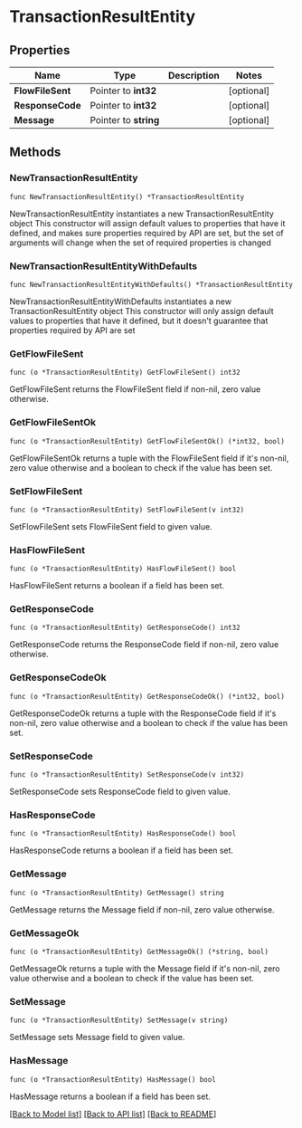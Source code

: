 # TransactionResultEntity

## Properties

Name | Type | Description | Notes
------------ | ------------- | ------------- | -------------
**FlowFileSent** | Pointer to **int32** |  | [optional] 
**ResponseCode** | Pointer to **int32** |  | [optional] 
**Message** | Pointer to **string** |  | [optional] 

## Methods

### NewTransactionResultEntity

`func NewTransactionResultEntity() *TransactionResultEntity`

NewTransactionResultEntity instantiates a new TransactionResultEntity object
This constructor will assign default values to properties that have it defined,
and makes sure properties required by API are set, but the set of arguments
will change when the set of required properties is changed

### NewTransactionResultEntityWithDefaults

`func NewTransactionResultEntityWithDefaults() *TransactionResultEntity`

NewTransactionResultEntityWithDefaults instantiates a new TransactionResultEntity object
This constructor will only assign default values to properties that have it defined,
but it doesn't guarantee that properties required by API are set

### GetFlowFileSent

`func (o *TransactionResultEntity) GetFlowFileSent() int32`

GetFlowFileSent returns the FlowFileSent field if non-nil, zero value otherwise.

### GetFlowFileSentOk

`func (o *TransactionResultEntity) GetFlowFileSentOk() (*int32, bool)`

GetFlowFileSentOk returns a tuple with the FlowFileSent field if it's non-nil, zero value otherwise
and a boolean to check if the value has been set.

### SetFlowFileSent

`func (o *TransactionResultEntity) SetFlowFileSent(v int32)`

SetFlowFileSent sets FlowFileSent field to given value.

### HasFlowFileSent

`func (o *TransactionResultEntity) HasFlowFileSent() bool`

HasFlowFileSent returns a boolean if a field has been set.

### GetResponseCode

`func (o *TransactionResultEntity) GetResponseCode() int32`

GetResponseCode returns the ResponseCode field if non-nil, zero value otherwise.

### GetResponseCodeOk

`func (o *TransactionResultEntity) GetResponseCodeOk() (*int32, bool)`

GetResponseCodeOk returns a tuple with the ResponseCode field if it's non-nil, zero value otherwise
and a boolean to check if the value has been set.

### SetResponseCode

`func (o *TransactionResultEntity) SetResponseCode(v int32)`

SetResponseCode sets ResponseCode field to given value.

### HasResponseCode

`func (o *TransactionResultEntity) HasResponseCode() bool`

HasResponseCode returns a boolean if a field has been set.

### GetMessage

`func (o *TransactionResultEntity) GetMessage() string`

GetMessage returns the Message field if non-nil, zero value otherwise.

### GetMessageOk

`func (o *TransactionResultEntity) GetMessageOk() (*string, bool)`

GetMessageOk returns a tuple with the Message field if it's non-nil, zero value otherwise
and a boolean to check if the value has been set.

### SetMessage

`func (o *TransactionResultEntity) SetMessage(v string)`

SetMessage sets Message field to given value.

### HasMessage

`func (o *TransactionResultEntity) HasMessage() bool`

HasMessage returns a boolean if a field has been set.


[[Back to Model list]](../README.md#documentation-for-models) [[Back to API list]](../README.md#documentation-for-api-endpoints) [[Back to README]](../README.md)



